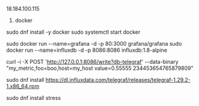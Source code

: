 18.184.100.115
1. docker

sudo dnf install -y docker
sudo systemctl start docker
 
sudo docker run --name=grafana -d -p 80:3000 grafana/grafana
sudo docker run --name=influxdb -d -p 8086:8086 influxdb:1.8-alpine

curl -i -X POST 'http://127.0.0.1:8086/write?db-telegraf' --data-binary "my_metric,foo=boo,host=my_host value=0.55555 234453654765879809"

sudo dnf install https://dl.influxdata.com/telegraf/releases/telegraf-1.29.2-1.x86_64.rpm

sudo dnf install stress
